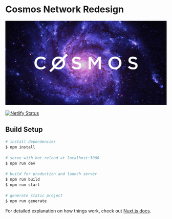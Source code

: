 # Cosmos Network Redesign

[![banner](static/og-image.jpg)](https://cosmos.network)

<!-- TODO: replace netlify project id -->
[![Netlify Status](https://api.netlify.com/api/v1/badges/95922340-1949-40cc-a38e-c520d441097b/deploy-status)](https://app.netlify.com/sites/stargate-site/deploys)

## Build Setup

```bash
# install dependencies
$ npm install

# serve with hot reload at localhost:3000
$ npm run dev

# build for production and launch server
$ npm run build
$ npm run start

# generate static project
$ npm run generate
```

For detailed explanation on how things work, check out [Nuxt.js docs](https://nuxtjs.org).
